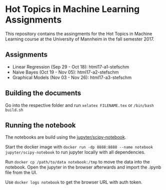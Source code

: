 # Hot Topics in Machine Learning Assignments

This repository contains the assingments for the Hot Topics in Machine Learning
course at the University of Mannheim in the fall semester 2017.

## Assignments

- Linear Regression (Sep 29 - Oct 18): html17-a1-stefschm
- Naive Bayes (Oct 19 - Nov 05): html17-a2-stefschm
- Graphical Models (Nov 03 - Nov 26): html17-a3-stefschm

## Building the documents

Go into the respective folder and run `xelatex FILENAME.tex` or `/bin/bash build.sh`

## Running the notebook

The notebooks are build using the [jupyter/scipy-notebook](https://hub.docker.com/r/jupyter/scipy-notebook/).

Start the docker image with `docker run -dp 8888:8888 --name notebook jupyter/scipy-notebook` to run jupyter locally with all dependencies.

Run `docker cp /path/to/data notebook:/tmp` to move the data into the notebook. Open the jupyter
in the browser afterwards and import the .ipynb file from the UI.

Use `docker logs notebook` to get the browser URL with auth token.
